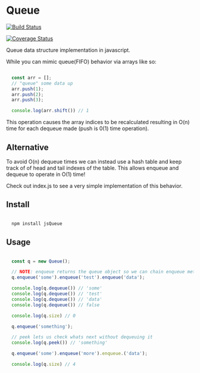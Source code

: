 # Queue

[![Build Status](https://travis-ci.org/SWoskowiak/jsQueue.svg?branch=master)](https://travis-ci.org/SWoskowiak/jsQueue)

[![Coverage Status](https://coveralls.io/repos/github/SWoskowiak/jsQueue/badge.svg?branch=master)](https://coveralls.io/github/SWoskowiak/jsQueue?branch=master)

Queue data structure implementation in javascript.

While you can mimic queue(FIFO) behavior via arrays like so:

```Javascript

  const arr = [];
  // "queue" some data up
  arr.push(1);
  arr.push(2);
  arr.push(3);

  console.log(arr.shift()) // 1

```

This operation causes the array indices to be recalculated resulting in O(n)
time for each dequeue made (push is 0(1) time operation).

## Alternative

To avoid O(n) dequeue times we can instead use a hash table and keep track of
of head and tail indexes of the table. This allows enqueue and dequeue to
operate in O(1) time!

Check out index.js to see a very simple implementation of this behavior.


## Install

```Javascript

  npm install jsQueue

```

## Usage

```Javascript

  const q = new Queue();

  // NOTE: enqueue returns the queue object so we can chain enqueue methods
  q.enqueue('some').enqueue('test').enqueue('data');

  console.log(q.dequeue()) // 'some'
  console.log(q.dequeue()) // 'test'
  console.log(q.dequeue()) // 'data'
  console.log(q.dequeue()) // false

  console.log(q.size) // 0

  q.enqueue('something');

  // peek lets us check whats next without dequeuing it
  console.log(q.peek()) // 'something'

  q.enqueue('some').enqueue('more').enqueue.('data');

  console.log(q.size) // 4

```
